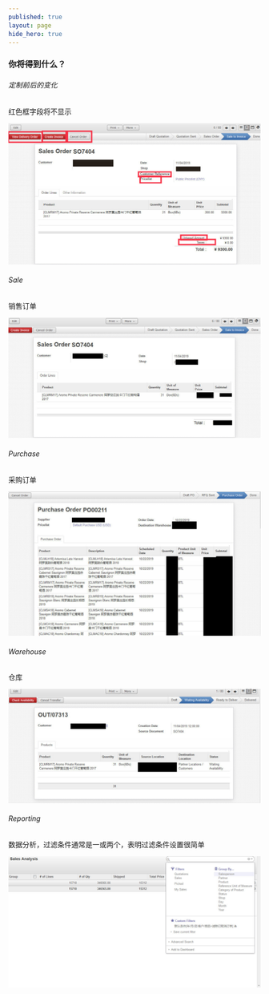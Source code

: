 ```yaml
---
published: true
layout: page
hide_hero: true
---
```


###  你将得到什么？

###### 定制前后的变化

红色框字段将不显示

![ 定制不显示字段](/img/erp-demo/order-admin.jpg)

###### Sale

销售订单

![销售订单](/img/erp-demo/order-jon.jpg)

###### Purchase

采购订单

![采购订单](/img/erp-demo/purchase-jon.jpg)

###### Warehouse

仓库

![库存](/img/erp-demo/ware-jon.jpg)

###### Reporting

数据分析，过滤条件通常是一或两个，表明过滤条件设置很简单

![数据分析](/img/erp-demo/report-jon.jpg)
